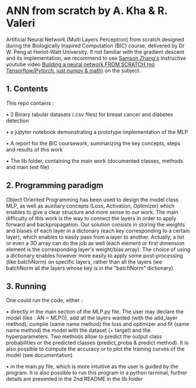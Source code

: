 # ANN from scratch by A. Kha & R. Valeri

Artificial Neural Network (Multi Layers Perceptron) from scratch designed during the Biologically Inspired Computation (BIC) course, delivered by Dr W. Peng at Heriot-Watt University. If not familiar with the gradient descent and its implementation, we recommend to see [Samson Zhang's](https://www.youtube.com/c/SamsonZhangTheSalmon) instructive youtube video [Building a neural network FROM SCRATCH (no Tensorflow/Pytorch, just numpy & math)](https://www.youtube.com/watch?v=w8yWXqWQYmU) on the subject.

## 1. Contents

This repo contains :

• 2 Binary tabular datasets (.csv files) for breast cancer and diabetes detection

• a jupyter notebook demonstrating a prototype implementation of the MLP

• A report for the BIC coursework, summarizing the key concepts, steps and results of this work

• The lib folder, containing the main work (documented classes, methods and main test file)

## 2. Programming paradigm

Object Oriented Programming has been used to design the model class MLP, as well as auxiliary concepts (Loss, Activation, Optimizer) which enables to give a clear structure and more sense to our work.
The main difficulty of this work is the way to connect the layers in order to apply forward and backpropagation. Our solution consists in storing the weights and biases of each layer in a dictonary (each key corresponding to a certain layer), which enables to easily pass from a layer to another.
Actually, a list or even a 3D array can do the job as well (each element or first dimension element is the corresponding layer's weight/bias array). The choice of using a dictionary enables however more easily to apply some post-processing (like batchNorm) on specific layers, rather than all the layers (we batchNorm all the layers whose key is in the "batchNorm" dictionary).

## 3. Running

One could run the code, either :

• directly in the main section of the MLP.py file. The user may declare the model (like : AN = MLP()), add all the layers wanted (with the add_layer method), compile (same name method) the loss and optimizer and fit (same name method) the model with the dataset (+ target) and the hyperparameters. Two methods allow to predict the output class probabilities or the predicted classes (predict_proba & predict method). It is also possible to compute the accuracy or to plot the training curves of the model (see documentation)

• in the main.py file, which is more intuitive as the user is guided by the program. It is also possible to run this program in a python terminal, further details are presented in the 2nd README in the lib folder
